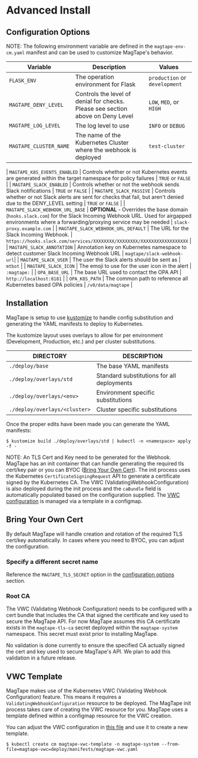 # Advanced Install

## Configuration Options

NOTE: The following environment variable are defined in the `magtape-env-cm.yaml` manifest and can be used to customize MagTape's behavior.

| Variable                    | Description                                                                                         | Values                        |
|---                          |---                                                                                                  |---                            |
| `FLASK_ENV`                 | The operation environment for Flask                                                                 | `production` or `development` |
| `MAGTAPE_DENY_LEVEL`           | Controls the level of denial for checks. Please see section above on Deny Level                     | `LOW`, `MED`, or `HIGH`    |
| `MAGTAPE_LOG_LEVEL`            | The log level to use                                                                                | `INFO` or `DEBUG`          |
| `MAGTAPE_CLUSTER_NAME`         | The name of the Kubernetes Cluster where the webhook is deployed                                    | `test-cluster`               | `MAGTAPE_TLS_SECRET`           | **OPTIONAL** - Overrides the default secret (`magtape-tls`) for BYOC (Bring Your Own Cert) scenarios| |

| `MAGTAPE_K8S_EVENTS_ENABLED`   | Controls whether or not Kubernetes events are generated within the target namespace for policy failures | `TRUE` or `FALSE`      |
| `MAGTAPE_SLACK_ENABLED`        | Controls whether or not the webhook sends Slack notifications                                        | `TRUE` or `FALSE`          |
| `MAGTAPE_SLACK_PASSIVE`        | Controls whether or not Slack alerts are sent for checks that fail, but aren't denied due to the DENY_LEVEL setting | `TRUE` or `FALSE` |
| `MAGTAPE_SLACK_WEBHOOK_URL_BASE`    | **OPTIONAL** - Overrides the base domain (`hooks.slack.com`) for the Slack Incoming Webhook URL. Used for airgapped environments where a forwarding/proxying service may be needed | `slack-proxy.example.com` |
| `MAGTAPE_SLACK_WEBHOOK_URL_DEFAULT`  | The URL for the Slack Incoming Webhook. | `https://hooks.slack.com/services/XXXXXXXX/XXXXXXXX/XXXXXXXXXXXXXXXXXX` |
| `MAGTAPE_SLACK_ANNOTATION`     | Annotation key on Kubernetes namespace to detect customer Slack Incoming Webhook URL                | `magtape/slack-webhook-url`|
| `MAGTAPE_SLACK_USER`           | The user the Slack alerts should be sent as                                                         | `mtbot`                     |
| `MAGTAPE_SLACK_ICON`           | The emoji to use for the user icon in the alert                                                     | `:magtape:`                 |
| `OPA_BASE_URL`              | The base URL used to contact the OPA API                                                            | `http://localhost:8181`      |
| `OPA_K8S_PATH`              | The common path to reference all Kubernetes based OPA policies                                      | `/v0/data/magtape`  |

## Installation

MagTape is setup to use [kustomize](https://kustomize.io) to handle config substitution and generating the YAML manifests to deploy to Kubernetes.

The kustomize layout uses overlays to allow for per environment (Development, Production, etc.) and per cluster substitutions.

| DIRECTORY                                 | DESCRIPTION               |
|---                                        |---                        |
| `./deploy/base`                           | The base YAML manifests   |
| `./deploy/overlays/std`                   | Standard substitutions for all deployments   |
| `./deploy/overlays/<env>`                 | Environment specific substitutions   |
| `./deploy/overlays/<cluster>`             | Cluster specific substitutions   |

Once the proper edits have been made you can generate the YAML manifests:

```shell
$ kustomize build ./deploy/overlays/std | kubectl -n <namespace> apply -f -
```

NOTE: An TLS Cert and Key need to be generated for the Webhook. MagTape has an init container that can handle generating the required tls cert/key pair or you can BYOC ([Bring Your Own Cert](#bring-your-own-cert)). The init process uses the Kubernetes `CertificateSigningRequest` API to generate a certificate signed by the Kubernetes CA. The VWC (ValidatingWebhookConfiguration) is also deployed during the init process and the `caBundle` field is automatically populated based on the configuration supplied. The [VWC configuration](#vwc-template) is managed via a template in a configmap.

## Bring Your Own Cert

By default MagTape will handle creation and rotation of the required TLS cert/key automatically. In cases where you need to BYOC, you can adjust the configuration.

### Specify a different secret name

Reference the `MAGTAPE_TLS_SECRET` option in the [configuration options](#congiguration-options) section.

### Root CA

The VWC (Validating Webhook Configuration) needs to be configured with a cert bundle that includes the CA that signed the certificate and key used to secure the MagTape API. For now MagTape assumes this CA certificate exists in the `magtape-tls-ca` secret deployed within the `magtape-system` namespace. This secret must exist prior to installing MagTape.

No validation is done currently to ensure the specified CA actually signed the cert and key used to secure MagTape's API. We plan to add this validation in a future release.

## VWC Template

MagTape makes use of the Kubernetes VWC (Validating Webhook Configuration) feature. This means it requires a `ValidatingWebhookConfiguration` resource to be deployed. The MagTape init process takes care of creating the VWC resource for you. MagTape uses a template defined within a configmap resource for the VWC creation.  

You can adjust the VWC configuration in [this file](/deploy/manifests/magtape-vwc.yaml) and use it to create a new template.

```shell
$ kubectl create cm magtape-vwc-template -n magtape-system --from-file=magtape-vwc=deploy/manifests/magtape-vwc.yaml
```
